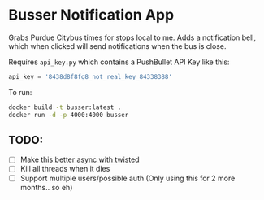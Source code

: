 # Busser Notification App

Grabs Purdue Citybus times for stops local to me. Adds a notification bell, which when clicked will send notifications when the bus is close.  

Requires `api_key.py` which contains a PushBullet API Key like this:
```py
api_key = '8438d8f8fg8_not_real_key_84338388'
```

To run:
```bash
docker build -t busser:latest .
docker run -d -p 4000:4000 busser
```

## TODO:
- [ ] [Make this better async with twisted](http://tavendo.com/blog/post/going-asynchronous-from-flask-to-twisted-klein/)
- [ ] Kill all threads when it dies
- [ ] Support multiple users/possible auth (Only using this for 2 more months.. so eh)
